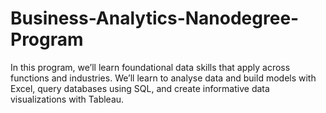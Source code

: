 # Business-Analytics-Nanodegree-Program
In this program, we’ll learn foundational data skills that apply across functions and industries. We’ll learn to analyse data and build models with Excel, query databases using SQL, and create informative data visualizations with Tableau.
